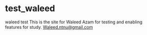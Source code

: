 # test_waleed
waleed test
This is the site for Waleed Azam for testing and enabling features for study. 
Waleed.ntnu@gmail.com
